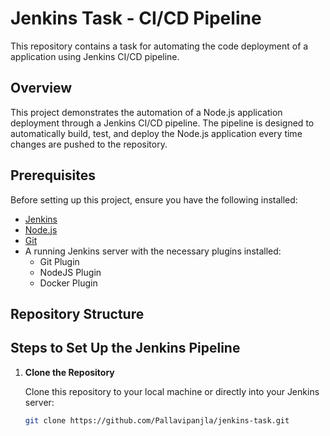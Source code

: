 # Jenkins Task - CI/CD Pipeline

This repository contains a task for automating the code deployment of a application using Jenkins CI/CD pipeline.

## Overview

This project demonstrates the automation of a Node.js application deployment through a Jenkins CI/CD pipeline. The pipeline is designed to automatically build, test, and deploy the Node.js application every time changes are pushed to the repository.

## Prerequisites

Before setting up this project, ensure you have the following installed:

- [Jenkins](https://www.jenkins.io/)
- [Node.js](https://nodejs.org/)
- [Git](https://git-scm.com/)
- A running Jenkins server with the necessary plugins installed:
  - Git Plugin
  - NodeJS Plugin
  - Docker Plugin

## Repository Structure


## Steps to Set Up the Jenkins Pipeline

1. **Clone the Repository**

   Clone this repository to your local machine or directly into your Jenkins server:
   
   ```bash
   git clone https://github.com/Pallavipanjla/jenkins-task.git
